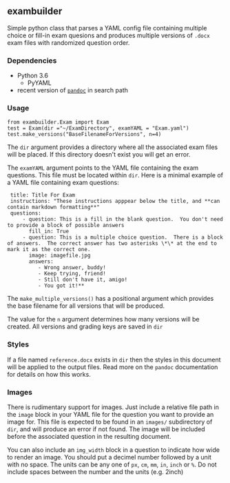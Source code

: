 ## exambuilder

Simple python class that parses a YAML config file containing multiple choice or fill-in exam quesions and produces multiple versions of `.docx` exam files with randomized question order.

### Dependencies

*   Python 3.6 
    *  PyYAML
*   recent version of [`pandoc`](https://pandoc.org/) in search path

### Usage

    from exambuilder.Exam import Exam
    test = Exam(dir ="~/ExamDirectory", examYAML = "Exam.yaml")
    test.make_versions("BaseFilenameForVersions", n=4)

The `dir` argument provides a directory where all the associated exam files will be placed. If this directory doesn't exist you will get an error. 

The `examYAML` argument points to the YAML file containing the exam questions. This file must be located within `dir`. Here is a minimal example of a YAML file containing exam questions:

     title: Title For Exam
     instructions: "These instructions apppear below the title, and **can contain markdown formatting**"
     questions:
         - question: This is a fill in the blank question.  You don't need to provide a block of possible answers
           fill_in: True
         - question: This is a multiple choice question.  There is a block of answers.  The correct answer has two asterisks \*\* at the end to mark it as the correct one. 
           image: imagefile.jpg
           answers:
              - Wrong answer, buddy!
              - Keep trying, friend!
              - Still don't have it, amigo!
              - You got it!**

The `make_multiple_versions()` has a positional argument which provides the base filename for all versions that will be produced. 

The value for the `n` argument determines how many versions will be created.  All versions and grading keys are saved in `dir`

### Styles

If a file named `reference.docx` exists in `dir` then the styles in this document will be applied to the output files.  Read more on the `pandoc` documentation for details on how this works. 

### Images

There is rudimentary support for images. Just include a relative file path in the `image` block in your YAML file for the question you want to provide an image for.  This file is expected to be found in an `images/` subdirectory of `dir`, and will produce an error if not found. The image will be included before the associated question in the resulting document.

You can also include an `img_width` block in a question to indicate how wide to render an image.  You should put a decimel number followed by a unit with no space.  The units can be any one of `px`, `cm`, `mm`, `in`, `inch` or `%`.  Do not include spaces between the number and the units (e.g. 2inch)

